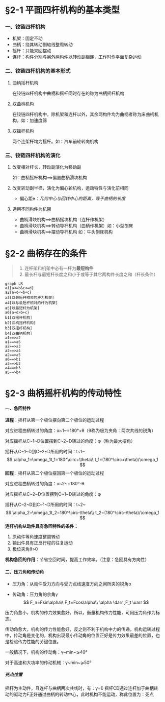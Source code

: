 # §2-1 平面四杆机构的基本类型

### 一、铰链四杆机构

* 机架：固定不动
* 曲柄：绕其转动副轴线整周转动
* 摇杆：只能来回摆动
* 连杆：构件分别与另外两构件以转动副相连，工作时作平面复杂运动

### 二、铰链四杆机构的基本形式

1. 曲柄摇杆机构

   在铰链四杆机构中曲柄和摇杆同时存在的称为曲柄摇杆机构

2. 双曲柄机构

   在铰链四杆机构中，除机架和连杆以外，其余两构件均为曲柄者称为床曲柄机构。如：加速度筛

3. 双摇杆机构

   两个连架杆均为摇杆。如：汽车前轮转向机构

### 三、铰链四杆机构的演化

1. 改变相对杆长，转动副演化为移动副

   如：曲柄摇杆机构&Longrightarrow;偏置曲柄滑块机构

2. 改变转动副半径，演化为偏心轮机构，运动特性与演化前相同

   * 偏心距e：*几何中心与回转中心的距离，等于曲柄的长度*

3. 选用不同构件为机架

   * 曲柄滑块机构&Longrightarrow;曲柄摇块机构（连杆作机架）
   * 曲柄滑块机构&Longrightarrow;转动导杆机构（曲柄作机架）如：小型刨床
   * 曲柄滑块机构&Longrightarrow;摆动导杆机构 如：牛头刨床机构

# §2-2 曲柄存在的条件

> 1. 连杆架和机架中必有一杆为**最短构件**
> 2. 最长杆与最短杆长度之和小于或等于其它两构件长度之和（杆长条件）

```mermaid
graph LR
a1[a<=b&c<=d]
a2{a+d<=b+c}
a3[以最短杆相邻的杆为机架]
a4[以与最短杆相对的杆为机架]
a5[以最短杆为机架]
a6{a+d>b+c}
b1[双摇杆机构]
b2[曲柄摇杆机构]
b3[双摇杆机构]
b4[双曲柄机构]
a1==>a2
a1==>a6
a2==>a3
a2==>a4
a2==>a5
a6==>b1
a3==>b2
a4==>b3
a5==>b4

```

# §2-3 曲柄摇杆机构的传动特性

#### 一、急回特性

**进程**：摇杆从第一个极位摆向第二个极位的运动过程

对应进程曲柄转过的角度：&alpha;~1~=180&deg;+&theta;（&theta;称为极为夹角：两次共线的锐角）

对应摇杆从C~1~D位置摆到C~2~D转过的角度：&phi;（称为最大摆角）

摇杆从C~1~D到C~2~D所用的时间：t~1~
$$
\alpha_1=\omega_1t_1=180^\circ+\theta\\
t_1=(180^\circ+\theta)/\omega_1
$$
**回程**：摇杆从第二个极位摆回第一个极位的运动过程

对应进程曲柄转过的角度：&alpha;~2~=180&deg;-&theta;

对应摇杆从C~2~D位置摆到C~1~D转过的角度：&phi;

摇杆从C~2~D到C~1~D所用的时间：t~2~
$$
\alpha_2=\omega_1t_2=180^\circ-\theta\\
t_2=(180^\circ-\theta)/\omega_1
$$
**连杆机构从动件具有急回特性的条件：**

1. 原动件等角速度整周转动
2. 输出件具有正反行程的往复运动
3. 极位夹角&theta;>0

**机构急回的作用**：节省空回时间，提高工作效率。（注意：急回具有方向性）

#### 二、压力角和传动角

* 压力角：从动件受力方向与受力点线速度方向之间所夹的锐角&alpha;

* 传动角：压力角的余角&gamma;
  $$
  F_n=Fsin\alpha\\
  F_t=Fcos\alpha\\
  \alpha \darr ,F_t \uarr
  $$

压力角愈小，机构的传力效果愈好。所以，衡量机构传力性能，可用压力角作为标志。

传动角愈大，机构的传力性能愈好，反之则不利于机构中力的传递。机构运转过程中，传动角是变化的，机构出现最小传动角的位置正好是传力效果最差的位置，也是检验传力性能的关键位置。

一般情况下，机构的传动角：&gamma;~min~&geqslant;40&deg;

对于高速和大功率的传动机械：&gamma;~min~&geqslant;50&deg;

##### 死点位置

摇杆为主动件，且连杆与曲柄两次共线时，有：γ=0
摇杆CD通过连杆加于曲柄转动的驱动力F正好通过曲柄的转动中心，此时机构不能运动，称此位置为：死点
